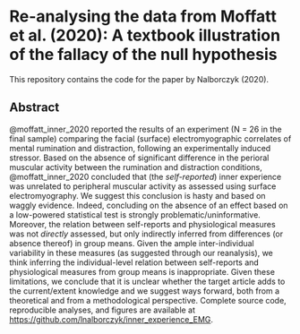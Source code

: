 # Re-analysing the data from Moffatt et al. (2020): A textbook illustration of the fallacy of the null hypothesis

This repository contains the code for the paper by Nalborczyk (2020).

## Abstract

@moffatt_inner_2020 reported the results of an experiment (N = 26 in the final sample) comparing the facial (surface) electromyographic correlates of mental rumination and distraction, following an experimentally induced stressor. Based on the absence of significant difference in the perioral muscular activity between the rumination and distraction conditions, @moffatt_inner_2020 concluded that (the *self-reported*) inner experience was unrelated to peripheral muscular activity as assessed using surface electromyography. We suggest this conclusion is hasty and based on waggly evidence. Indeed, concluding on the absence of an effect based on a low-powered statistical test is strongly problematic/uninformative. Moreover, the relation between self-reports and physiological measures was not *directly* assessed, but only indirectly inferred from differences (or absence thereof) in group means. Given the ample inter-individual variability in these measures (as suggested through our reanalysis), we think inferring the individual-level relation between self-reports and physiological measures from group means is inappropriate. Given these limitations, we conclude that it is unclear whether the target article adds to the current/extent knowledge and we suggest ways forward, both from a theoretical and from a methodological perspective. Complete source code, reproducible analyses, and figures are available at https://github.com/lnalborczyk/inner_experience_EMG.
